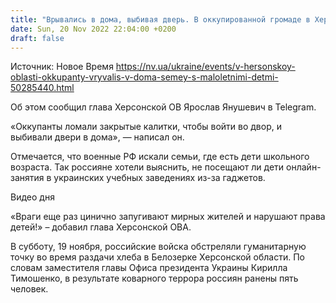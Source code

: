 ```yaml
---
title: "Врывались в дома, выбивая дверь. В оккупированной громаде в Херсонской области россияне терроризируют семьи, воспитывающие детей"
date: Sun, 20 Nov 2022 22:04:00 +0200
draft: false
---
```

Источник: Новое Время https://nv.ua/ukraine/events/v-hersonskoy-oblasti-okkupanty-vryvalis-v-doma-semey-s-maloletnimi-detmi-50285440.html


Об этом сообщил глава Херсонской ОВ Ярослав Янушевич в Telegram.

«Оккупанты ломали закрытые калитки, чтобы войти во двор, и выбивали двери в дома», — написал он.

Отмечается, что военные РФ искали семьи, где есть дети школьного возраста. Так россияне хотели выяснить, не посещают ли дети онлайн-занятия в украинских учебных заведениях из-за гаджетов.

 Видео дня   

«Враги еще раз цинично запугивают мирных жителей и нарушают права детей!» – добавил глава Херсонской ОВА.

В субботу, 19 ноября, российские войска обстреляли гуманитарную точку во время раздачи хлеба в Белозерке Херсонской области. По словам заместителя главы Офиса президента Украины Кирилла Тимошенко, в результате коварного террора россиян ранены пять человек.
